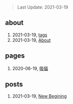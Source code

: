 > Last Update: 2021-03-19

## about
1. 2021-03-19, [tags](about/tags.md)
1. 2021-03-19, [About](about/me.md)
## pages
1. 2020-06-19, [吸猫](pages/吸猫.md)
## posts
1. 2021-03-19, [New Begining](posts/bookmarks.md)